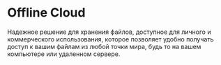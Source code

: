 # Offline Cloud
Надежное решение для хранения файлов, доступное для личного и коммерческого использования, которое позволяет удобно получать доступ к вашим файлам из любой точки мира, будь то на вашем компьютере или удаленном сервере.